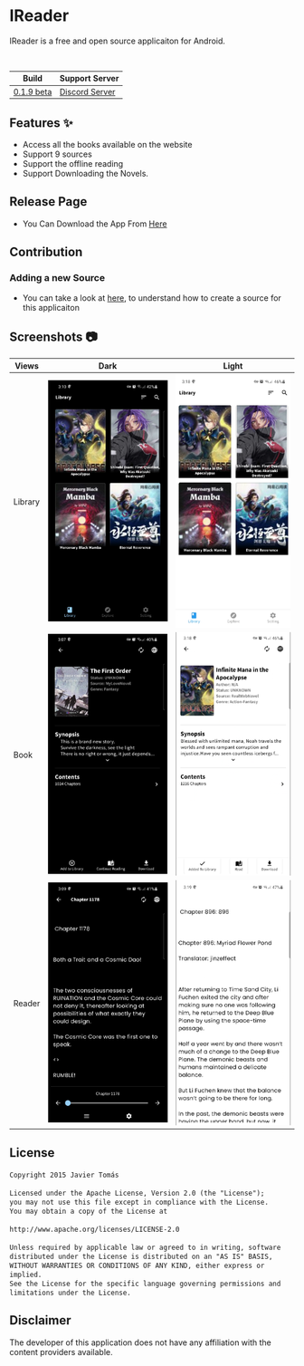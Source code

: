 # IReader

IReader is a free and open source applicaiton for Android.

<br>

| Build | Support Server |
|-------|---------|
| [0.1.9 beta](https://github.com/kazemcodes/IReader/releases/latest) | [Discord Server](https://discord.gg/HBU6zD8c5v) |

## Features :sparkles:

- Access all the books available on the website
- Support 9 sources
- Support the offline reading
- Support Downloading the Novels.


## Release Page

- You Can Download the App From [Here](https://github.com/kazemcodes/Infinity/releases)

## Contribution

### Adding a new Source
- You can take a look at [here](https://github.com/kazemcodes/Infinity/blob/master/how_to_make_a_source_guide.md), to understand how to create a source for this applicaiton 


## Screenshots :camera:

| Views    | Dark                                                       | Light                                                        |
| -------- | ---------------------------------------------------------- | ------------------------------------------------------------ |
| Library  | ![library_view_dark](screenshots/library-dark.jpeg)         | ![library_view_light](/screenshots/library-light.jpeg)         |
| Book     | ![book_view_dark](screenshots/detail-dark.jpeg)               | ![book_view_light](screenshots/detail-light.jpeg)               |
| Reader     | ![book_view_dark](screenshots/reader-dark.png)               | ![book_view_light](screenshots/reader-light.png)               |

## License

    Copyright 2015 Javier Tomás

    Licensed under the Apache License, Version 2.0 (the "License");
    you may not use this file except in compliance with the License.
    You may obtain a copy of the License at

    http://www.apache.org/licenses/LICENSE-2.0

    Unless required by applicable law or agreed to in writing, software
    distributed under the License is distributed on an "AS IS" BASIS,
    WITHOUT WARRANTIES OR CONDITIONS OF ANY KIND, either express or implied.
    See the License for the specific language governing permissions and
    limitations under the License.

## Disclaimer

The developer of this application does not have any affiliation with the content providers available.

